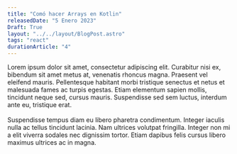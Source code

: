 ```yaml
---
title: "Comó hacer Arrays en Kotlin"
releasedDate: "5 Enero 2023"
Draft: True
layout: "../../layout/BlogPost.astro"
tags: "react"
durationArticle: "4"
---
```

Lorem ipsum dolor sit amet, consectetur adipiscing elit. Curabitur nisi ex, bibendum sit amet metus at, venenatis rhoncus magna. Praesent vel eleifend mauris. Pellentesque habitant morbi tristique senectus et netus et malesuada fames ac turpis egestas. Etiam elementum sapien mollis, tincidunt neque sed, cursus mauris. Suspendisse sed sem luctus, interdum ante eu, tristique erat. 
\
\
Suspendisse tempus diam eu libero pharetra condimentum. Integer iaculis nulla ac tellus tincidunt lacinia. Nam ultrices volutpat fringilla. Integer non mi a elit viverra sodales nec dignissim tortor. Etiam dapibus felis cursus libero maximus ultrices ac in magna.